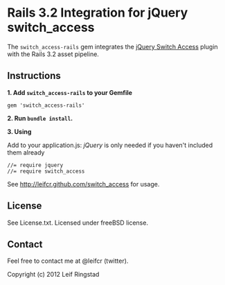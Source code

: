 Rails 3.2 Integration for jQuery switch_access
==============================================

The `switch_access-rails` gem integrates the [jQuery Switch Access](http://leifcr.github.com/switch_access) plugin with the Rails 3.2 asset pipeline.


Instructions
------------

**1. Add `switch_access-rails` to your Gemfile**

    gem 'switch_access-rails'

**2. Run `bundle install`.**


**3. Using**

Add to your application.js:
_jQuery_ is only needed if you haven't included them already

    //= require jquery 
    //= require switch_access

See http://leifcr.github.com/switch_access for usage.

License
-------
See License.txt. Licensed under freeBSD license.

Contact
-------

Feel free to contact me at @leifcr (twitter).

Copyright (c) 2012 Leif Ringstad
